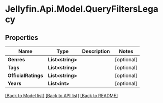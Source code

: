 
# Jellyfin.Api.Model.QueryFiltersLegacy

## Properties

Name | Type | Description | Notes
------------ | ------------- | ------------- | -------------
**Genres** | **List&lt;string&gt;** |  | [optional] 
**Tags** | **List&lt;string&gt;** |  | [optional] 
**OfficialRatings** | **List&lt;string&gt;** |  | [optional] 
**Years** | **List&lt;int&gt;** |  | [optional] 

[[Back to Model list]](../README.md#documentation-for-models)
[[Back to API list]](../README.md#documentation-for-api-endpoints)
[[Back to README]](../README.md)

